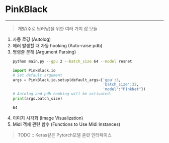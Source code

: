 # PinkBlack #
----
> 개발(주로 딥러닝)을 위한 여러 가지 잡 모듈

1. 자동 로깅 (Autolog)
2. 에러 발생할 때 자동 hooking (Auto-raise pdb)
3. 명령줄 분해 (Argument Parsing)
    ```bash
    python main.py --gpu 2 --batch_size 64 --model resnet
    ``` 
    ```python
    import PinkBlack.io
    # Set default argument
    args = PinkBlack.io.setup(default_args={'gpu':3,
                                            'batch_size':32,
                                            'model':"PinkNet"})
    # Autolog and pdb hooking will be activated.
    print(args.batch_size)
    ```
    ```bash
    64
    ```
4. 이미지 시각화 (Image Visualization)
5. Midi 객체 관련 함수 (Functions to Use Midi Instances)

> TODO :: Keras같은 Pytorch모델 훈련 인터페이스 